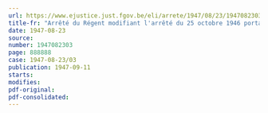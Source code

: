 ```yaml
---
url: https://www.ejustice.just.fgov.be/eli/arrete/1947/08/23/1947082303/justel
title-fr: "Arrêté du Régent modifiant l'arrêté du 25 octobre 1946 portant fixation du cadre organique et des barèmes du personnel du Secrétariat permanent de Recrutement"
date: 1947-08-23
source:
number: 1947082303
page: 888888
case: 1947-08-23/03
publication: 1947-09-11
starts:
modifies:
pdf-original:
pdf-consolidated:
---
```


